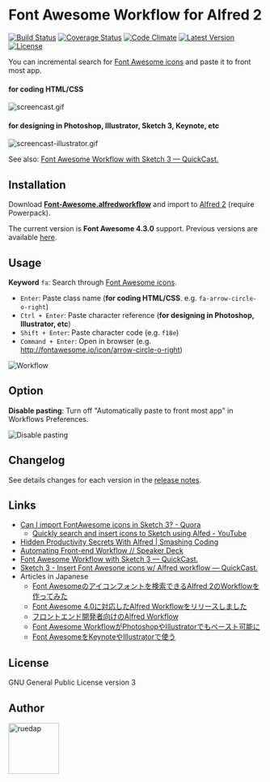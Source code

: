 # Font Awesome Workflow for Alfred 2

[![Build Status](http://img.shields.io/travis/ruedap/alfred2-font-awesome-workflow.svg?style=flat-square)](https://travis-ci.org/ruedap/alfred2-font-awesome-workflow)
[![Coverage Status](http://img.shields.io/coveralls/ruedap/alfred2-font-awesome-workflow/master.svg?style=flat-square)](https://coveralls.io/r/ruedap/alfred2-font-awesome-workflow)
[![Code Climate](http://img.shields.io/codeclimate/github/ruedap/alfred2-font-awesome-workflow.svg?style=flat-square)](https://codeclimate.com/github/ruedap/alfred2-font-awesome-workflow)
[![Latest Version](http://img.shields.io/github/release/ruedap/alfred2-font-awesome-workflow.svg?style=flat-square)](https://github.com/ruedap/alfred2-font-awesome-workflow/releases)
[![License](http://img.shields.io/badge/license-GPL-blue.svg?style=flat-square)](http://www.gnu.org/copyleft/gpl.html)

You can incremental search for [Font Awesome icons](http://fontawesome.io/icons/) and paste it to front most app.

#### for coding HTML/CSS
![screencast.gif](https://github.com/ruedap/alfred2-font-awesome-workflow/raw/master/screenshots/screencast.gif)

#### for designing in Photoshop, Illustrator, Sketch 3, Keynote, etc
![screencast-illustrator.gif](https://github.com/ruedap/alfred2-font-awesome-workflow/raw/master/screenshots/screencast-illustrator.gif)

See also: [Font Awesome Workflow with Sketch 3 — QuickCast.](http://quick.as/46rbfrqr)


## Installation

Download **[Font-Awesome.alfredworkflow](https://github.com/ruedap/alfred2-font-awesome-workflow/raw/master/Font-Awesome.alfredworkflow)** and import to [Alfred 2](http://www.alfredapp.com/) (require Powerpack).

The current version is **Font Awesome 4.3.0** support. Previous versions are available [here](https://github.com/ruedap/alfred2-font-awesome-workflow/releases).


## Usage

**Keyword** `fa`: Search through [Font Awesome icons](http://fontawesome.io/icons/).

* `Enter`: Paste class name (**for coding HTML/CSS**. e.g. `fa-arrow-circle-o-right`)
* `Ctrl + Enter`: Paste character reference (**for designing in Photoshop, Illustrator, etc**)
* `Shift + Enter`: Paste character code (e.g. `f18e`)
* `Command + Enter`: Open in browser (e.g. <http://fontawesome.io/icon/arrow-circle-o-right>)

![Workflow](https://github.com/ruedap/alfred2-font-awesome-workflow/raw/master/screenshots/workflow.png)


## Option

**Disable pasting**: Turn off "Automatically paste to front most app" in Workflows Preferences.

![Disable pasting](https://github.com/ruedap/alfred2-font-awesome-workflow/raw/master/screenshots/option-disable-pasting.png)


## Changelog

See details changes for each version in the [release notes](https://github.com/ruedap/alfred2-font-awesome-workflow/releases).


## Links

* [Can I import FontAwesome icons in Sketch 3? - Quora](http://www.quora.com/Can-I-import-FontAwesome-icons-in-Sketch-3)
    * [Quickly search and insert icons to Sketch using Alfed - YouTube](https://www.youtube.com/watch?v=nEFW_NmC-TA)
* [Hidden Productivity Secrets With Alfred | Smashing Coding](http://coding.smashingmagazine.com/2013/10/25/hidden-productivity-secrets-with-alfred/)
* [Automating Front-end Workflow // Speaker Deck](https://speakerdeck.com/addyosmani/automating-front-end-workflow)
* [Font Awesome Workflow with Sketch 3 — QuickCast.](http://quick.as/46rbfrqr)
* [Sketch 3 - Insert Font Awesone icons w/ Alfred workflow — QuickCast.](http://quick.as/dvxup47)
* Articles in Japanese
    * [Font Awesomeのアイコンフォントを検索できるAlfred 2のWorkflowを作ってみた](http://blog.ruedap.com/2013/08/07/alfred2-font-awesome-workflow)
    * [Font Awesome 4.0に対応したAlfred Workflowをリリースしました](http://blog.ruedap.com/2013/10/25/alfred-workflow-for-font-awesome-4)
    * [フロントエンド開発者向けのAlfred Workflow](http://blog.ruedap.com/2013/10/30/alfred-workflow-for-front-end-developers)
    * [Font Awesome WorkflowがPhotoshopやIllustratorでもペースト可能に](http://blog.ruedap.com/2013/11/18/font-awesome-workflow-for-web-designers)
    * [Font AwesomeをKeynoteやIllustratorで使う](http://takanomasahiro.tumblr.com/post/78678195177/font-awesome-keynote-illustrator)


## License

GNU General Public License version 3


## Author

<a href="https://github.com/ruedap"><img src="https://dl.dropboxusercontent.com/u/281168/images/github-ruedap-avatar-1500x1500.png" alt="ruedap" title="ruedap" width="100" height="100"></a>

